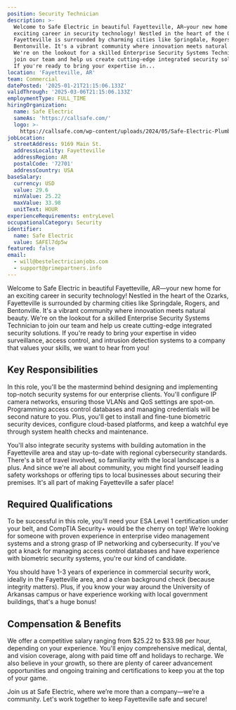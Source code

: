 ```yaml
---
position: Security Technician
description: >-
  Welcome to Safe Electric in beautiful Fayetteville, AR—your new home for an
  exciting career in security technology! Nestled in the heart of the Ozarks,
  Fayetteville is surrounded by charming cities like Springdale, Rogers, and
  Bentonville. It's a vibrant community where innovation meets natural beauty.
  We're on the lookout for a skilled Enterprise Security Systems Technician to
  join our team and help us create cutting-edge integrated security solutions.
  If you're ready to bring your expertise in...
location: 'Fayetteville, AR'
team: Commercial
datePosted: '2025-01-21T21:15:06.133Z'
validThrough: '2025-03-06T21:15:06.133Z'
employmentType: FULL_TIME
hiringOrganization:
  name: Safe Electric
  sameAs: 'https://callsafe.com/'
  logo: >-
    https://callsafe.com/wp-content/uploads/2024/05/Safe-Electric-Plumbing-Logo.png.webp
jobLocation:
  streetAddress: 9169 Main St.
  addressLocality: Fayetteville
  addressRegion: AR
  postalCode: '72701'
  addressCountry: USA
baseSalary:
  currency: USD
  value: 29.6
  minValue: 25.22
  maxValue: 33.98
  unitText: HOUR
experienceRequirements: entryLevel
occupationalCategory: Security
identifier:
  name: Safe Electric
  value: SAFEl7dp5w
featured: false
email:
  - will@bestelectricianjobs.com
  - support@primepartners.info
---
```




Welcome to Safe Electric in beautiful Fayetteville, AR—your new home for an exciting career in security technology! Nestled in the heart of the Ozarks, Fayetteville is surrounded by charming cities like Springdale, Rogers, and Bentonville. It's a vibrant community where innovation meets natural beauty. We're on the lookout for a skilled Enterprise Security Systems Technician to join our team and help us create cutting-edge integrated security solutions. If you're ready to bring your expertise in video surveillance, access control, and intrusion detection systems to a company that values your skills, we want to hear from you!

## Key Responsibilities
In this role, you'll be the mastermind behind designing and implementing top-notch security systems for our enterprise clients. You'll configure IP camera networks, ensuring those VLANs and QoS settings are spot-on. Programming access control databases and managing credentials will be second nature to you. Plus, you'll get to install and fine-tune biometric security devices, configure cloud-based platforms, and keep a watchful eye through system health checks and maintenance.

You'll also integrate security systems with building automation in the Fayetteville area and stay up-to-date with regional cybersecurity standards. There's a bit of travel involved, so familiarity with the local landscape is a plus. And since we're all about community, you might find yourself leading safety workshops or offering tips to local businesses about securing their premises. It's all part of making Fayetteville a safer place!

## Required Qualifications
To be successful in this role, you'll need your ESA Level 1 certification under your belt, and CompTIA Security+ would be the cherry on top! We’re looking for someone with proven experience in enterprise video management systems and a strong grasp of IP networking and cybersecurity. If you've got a knack for managing access control databases and have experience with biometric security systems, you're our kind of candidate.

You should have 1-3 years of experience in commercial security work, ideally in the Fayetteville area, and a clean background check (because integrity matters). Plus, if you know your way around the University of Arkansas campus or have experience working with local government buildings, that's a huge bonus!

## Compensation & Benefits
We offer a competitive salary ranging from $25.22 to $33.98 per hour, depending on your experience. You'll enjoy comprehensive medical, dental, and vision coverage, along with paid time off and holidays to recharge. We also believe in your growth, so there are plenty of career advancement opportunities and ongoing training and certifications to keep you at the top of your game.

Join us at Safe Electric, where we’re more than a company—we’re a community. Let's work together to keep Fayetteville safe and secure!
